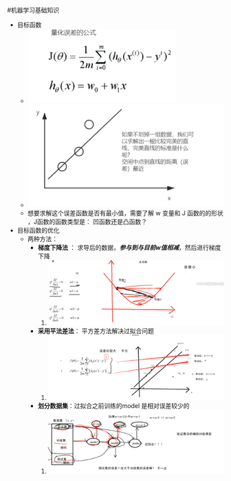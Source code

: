 #机器学习基础知识


 - 目标函数
   - ![img_1.png](img_1.png)
   - ![img_2.png](img_2.png)
   - 想要求解这个误差函数是否有最小值，需要了解 w 变量和 J 函数的的形状 ，J函数的函数类型是： 凹函数还是凸函数？
 - 目标函数的优化
   - 两种方法：
       - **梯度下降法** ： 求导后的数据，***参与到与目前w值相减***，然后进行梯度下降
         1. ![img_3.png](img_3.png)
       - **采用平法差法**： 平方差方法解决过拟合问题
         1. ![img_4.png](img_4.png)
       - **划分数据集**：过拟合之前训练的model 是相对误差较少的
         1. ![img_5.png](img_5.png)
